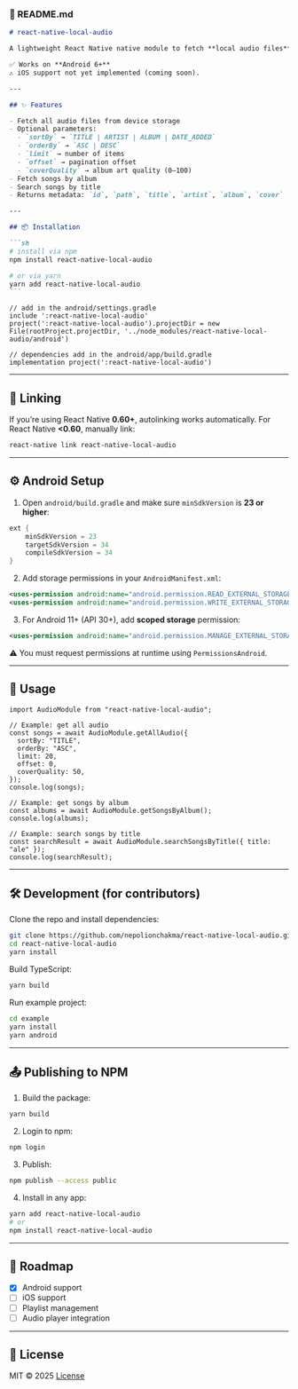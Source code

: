 ### 📖 README.md

````markdown
# react-native-local-audio

A lightweight React Native native module to fetch **local audio files** (with metadata like title, artist, album, and cover image) directly from the device storage.

✅ Works on **Android 6+**
⚠️ iOS support not yet implemented (coming soon).

---

## ✨ Features

- Fetch all audio files from device storage
- Optional parameters:
  - `sortBy` → `TITLE | ARTIST | ALBUM | DATE_ADDED`
  - `orderBy` → `ASC | DESC`
  - `limit` → number of items
  - `offset` → pagination offset
  - `coverQuality` → album art quality (0–100)
- Fetch songs by album
- Search songs by title
- Returns metadata: `id`, `path`, `title`, `artist`, `album`, `cover`

---

## 📦 Installation

```sh
# install via npm
npm install react-native-local-audio

# or via yarn
yarn add react-native-local-audio
```
````

```tsx
// add in the android/settings.gradle
include ':react-native-local-audio'
project(':react-native-local-audio').projectDir = new File(rootProject.projectDir, '../node_modules/react-native-local-audio/android')

// dependencies add in the android/app/build.gradle
implementation project(':react-native-local-audio')
```

---

## 🔗 Linking

If you’re using React Native **0.60+**, autolinking works automatically.
For React Native **<0.60**, manually link:

```sh
react-native link react-native-local-audio
```

---

## ⚙️ Android Setup

1. Open `android/build.gradle` and make sure `minSdkVersion` is **23 or higher**:

```gradle
ext {
    minSdkVersion = 23
    targetSdkVersion = 34
    compileSdkVersion = 34
}
```

2. Add storage permissions in your `AndroidManifest.xml`:

```xml
<uses-permission android:name="android.permission.READ_EXTERNAL_STORAGE" />
<uses-permission android:name="android.permission.WRITE_EXTERNAL_STORAGE" android:maxSdkVersion="29"/>
```

3. For Android 11+ (API 30+), add **scoped storage** permission:

```xml
<uses-permission android:name="android.permission.MANAGE_EXTERNAL_STORAGE" tools:ignore="ScopedStorage"/>
```

⚠️ You must request permissions at runtime using `PermissionsAndroid`.

---

## 🚀 Usage

```tsx
import AudioModule from "react-native-local-audio";

// Example: get all audio
const songs = await AudioModule.getAllAudio({
  sortBy: "TITLE",
  orderBy: "ASC",
  limit: 20,
  offset: 0,
  coverQuality: 50,
});
console.log(songs);

// Example: get songs by album
const albums = await AudioModule.getSongsByAlbum();
console.log(albums);

// Example: search songs by title
const searchResult = await AudioModule.searchSongsByTitle({ title: "ale" });
console.log(searchResult);
```

---

## 🛠 Development (for contributors)

Clone the repo and install dependencies:

```sh
git clone https://github.com/nepolionchakma/react-native-local-audio.git
cd react-native-local-audio
yarn install
```

Build TypeScript:

```sh
yarn build
```

Run example project:

```sh
cd example
yarn install
yarn android
```

---

## 📤 Publishing to NPM

1. Build the package:

```sh
yarn build
```

2. Login to npm:

```sh
npm login
```

3. Publish:

```sh
npm publish --access public
```

4. Install in any app:

```sh
yarn add react-native-local-audio
# or
npm install react-native-local-audio
```

---

## 📌 Roadmap

- [x] Android support
- [ ] iOS support
- [ ] Playlist management
- [ ] Audio player integration

---

## 📄 License

MIT © 2025
[License](https://github.com/nepolionchakma/react-native-local-audio/blob/main/LICENSE)
